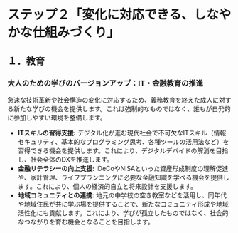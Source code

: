 # ステップ２「変化に対応できる、しなやかな仕組みづくり」

## １．教育

### 大人のための学びのバージョンアップ：IT・金融教育の推進

急速な技術革新や社会構造の変化に対応するため、義務教育を終えた成人に対する新たな学びの機会を提供します。これは強制的なものではなく、誰もが自発的に参加しやすい環境を整備します。

*   **ITスキルの習得支援:** デジタル化が進む現代社会で不可欠なITスキル（情報セキュリティ、基本的なプログラミング思考、各種ツールの活用法など）を習得できる機会を提供します。これにより、デジタルデバイドの解消を目指し、社会全体のDXを推進します。
*   **金融リテラシーの向上支援:** iDeCoやNISAといった資産形成制度の理解促進や、家計管理、ライフプランニングに必要な金融知識を学べる機会を提供します。これにより、個人の経済的自立と将来設計を支援します。
*   **地域コミュニティとの連携:** 地元の中学校の空き教室などを活用し、同年代や地域住民が共に学ぶ場を提供することで、新たなコミュニティ形成や地域活性化にも貢献します。これにより、学びが孤立したものではなく、社会的なつながりを育む機会となることを目指します。
